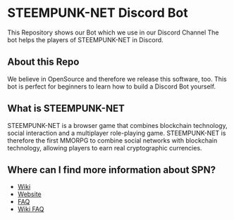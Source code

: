 STEEMPUNK-NET Discord Bot
======

This Repository shows our Bot which we use in our Discord Channel
The bot helps the players of STEEMPUNK-NET in Discord.

About this Repo
------

We believe in OpenSource and therefore we release this software, too.
This bot is perfect for beginners to learn how to build a Discord Bot yourself.


What is STEEMPUNK-NET
------
STEEMPUNK-NET is a browser game that combines blockchain technology, 
social interaction and a multiplayer role-playing game. STEEMPUNK-NET 
is therefore the first MMORPG to combine social networks with blockchain 
technology, allowing players to earn real cryptographic currencies.


Where can I find more information about SPN?
------

- [Wiki](https://github.com/pcsg/steempunknet/wiki)
- [Website](https://www.steempunk.net/)
- [FAQ](https://www.steempunk.net/FAQ)
- [Wiki FAQ](https://github.com/pcsg/steempunknet/wiki/faq-v1)